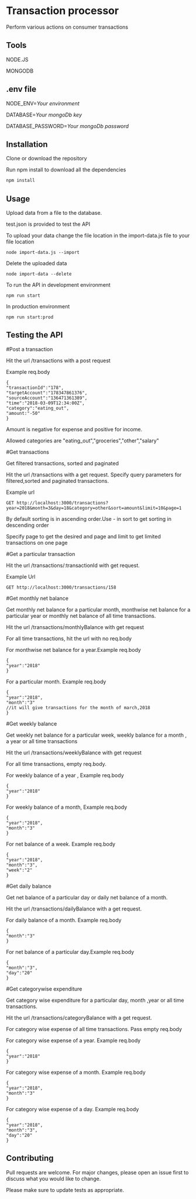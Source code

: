 # Transaction processor

Perform various actions on consumer transactions

## Tools

NODE.JS

MONGODB

## .env file

NODE_ENV=*Your environment*

DATABASE=*Your mongoDb key*

DATABASE_PASSWORD=*Your mongoDb password*
## Installation

Clone or download the repository

Run npm install to download all the dependencies

```bash
npm install
```

## Usage

Upload data from a file to the database.

test.json is provided to test the API

To upload your data change the file location in the import-data.js file to your file location
```
node import-data.js --import
```
Delete the uploaded data
```
node import-data --delete
```

To run the API in development environment
```
npm run start
```

In production environment
```
npm run start:prod
```
## Testing the API

#Post a transaction

Hit the url /transactions with a post request

Example req.body
```
{
"transactionId":"178",
"targetAccount":"178347861376",
"sourceAccount":"136471361389",
"time":"2018-03-09T12:34:00Z",
"category":"eating_out",
"amount:"-50"
}
```
Amount is negative for expense and positive for income.

Allowed categories are "eating_out","groceries","other","salary"

#Get transactions

Get filtered transactions, sorted and paginated

Hit the url /transactions with a get request. Specify query parameters for filtered,sorted and paginated transactions.

Example url

```
GET http://localhost:3000/transactions?year=2018&month=3&day=18&category=other&sort=amount&limit=10&page=1
```

By default sorting is in ascending order.Use - in sort to get sorting in descending order 

Specify page to get the desired and page and limit to get limited transactions on one page

#Get a particular transaction

Hit the url /transactions/:transactionId with get request.

Example Url

```
GET http://localhost:3000/transactions/158
```

#Get monthly net balance

Get monthly net balance for a particular month, monthwise net balance for a particular year or monthly net balance of all time transactions.

Hit the url /transactions/monthlyBalance with get request

For all time transactions, hit the url with no req.body

For monthwise net balance for a year.Example req.body
```
{
"year":"2018"
}
```

For a particular month. Example req.body

```
{
"year":"2018",
"month":"3"
//it will give transactions for the month of march,2018
}
```

#Get weekly balance

Get weekly net balance for a particular week, weekly balance for a month , a year or all time transactions

Hit the url /transactions/weeklyBalance with get request

For all time transactions, empty req.body.

For weekly balance of a year , Example req.body
```
{
"year":"2018"
}
```

For weekly balance of a month, Example req.body
```
{
"year":"2018",
"month":"3"
}
```

For net balance of a week. Example req.body
```
{
"year":"2018",
"month":"3",
"week":"2"
}
```

#Get daily balance

Get net balance of a particular day or daily net balance of a month.

Hit the url /transactions/dailyBalance with a get request.

For daily balance of a month. Example req.body
```
{
"month":"3"
}
```

For net balance of a particular day.Example req.body

```
{
"month":"3",
"day":"20"
}
```

#Get categorywise expenditure

Get category wise expenditure for a particular day, month ,year or all time transactions.

Hit the url  /transactions/categoryBalance with a get request.

For category wise expense of  all time transactions. Pass empty req.body

For category wise expense of a year. Example req.body
```
{
"year":"2018"
}
```

For category wise expense of a month. Example req.body
```
{
"year":"2018",
"month":"3"
}
```

For category wise expense of a day. Example req.body
```
{
"year":"2018",
"month":"3",
"day":"20"
}
```






## Contributing
Pull requests are welcome. For major changes, please open an issue first to discuss what you would like to change.

Please make sure to update tests as appropriate.
